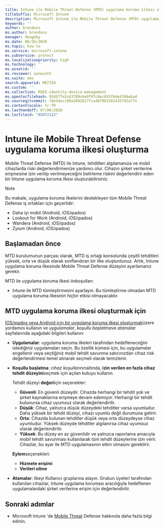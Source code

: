 ```yaml
---
title: Intune ile Mobile Threat Defense (MTD) uygulama koruma ilkesi oluşturma
titleSuffix: Microsoft Intune
description: Microsoft Intune ile Mobile Threat Defense (MTD) uygulama koruma ilkesi oluşturun.
keywords: ''
author: brenduns
ms.author: brenduns
manager: dougeby
ms.date: 06/26/2020
ms.topic: how-to
ms.service: microsoft-intune
ms.subservice: protect
ms.localizationpriority: high
ms.technology: ''
ms.assetid: ''
ms.reviewer: aanavath
ms.suite: ems
search.appverid: MET150
ms.custom: ''
ms.collection: M365-identity-device-management
ms.openlocfilehash: 92d57fe2c63789c6e9f97c8ec835f6ded784ebad
ms.sourcegitcommit: 7de54acc80a2092b17fca407903281435792a77e
ms.contentlocale: tr-TR
ms.lasthandoff: 07/06/2020
ms.locfileid: "85972122"
---
```

# <a name="create-mobile-threat-defense-app-protection-policy-with-intune"></a>Intune ile Mobile Threat Defense uygulama koruma ilkesi oluşturma

Mobile Threat Defense (MTD) ile Intune, tehditleri algılamanıza ve mobil cihazlarda riski değerlendirmenize yardımcı olur. Cihazın şirket verilerine erişmesine izin verilip verilmeyeceğini belirleme riskini değerlendirir eden bir Intune uygulama koruma ilkesi oluşturabilirsiniz.

> [!NOTE]
> Bu makale, uygulama koruma ilkelerini destekleyen tüm Mobile Threat Defense iş ortakları için geçerlidir:
>
> - Daha iyi mobil (Android, iOS/ıpados)
> - Lookout for Work (Android, iOS/ıpados)
> - Wandera (Android, iOS/ıpados)
> - Zyium (Android, iOS/ıpados)

## <a name="before-you-begin"></a>Başlamadan önce

MTD kurulumunun parçası olarak, MTD iş ortağı konsolunda çeşitli tehditleri yüksek, orta ve düşük olarak sınıflandıran bir ilke oluşturdunuz. Artık, Intune uygulama koruma ilkesinde Mobile Threat Defense düzeyini ayarlamanız gerekir.

MTD ile uygulama koruma ilkesi önkoşulları:

- Intune ile MTD tümleştirmesini ayarlayın. Bu tümleştirme olmadan MTD uygulama koruma ilkesinin hiçbir etkisi olmayacaktır.

## <a name="to-create-an-mtd-app-protection-policy"></a>MTD uygulama koruma ilkesi oluşturmak için

[İOS/ıpados veya Android için bir uygulama koruma ilkesi oluşturmak](../apps/app-protection-policies.md#app-protection-policies-for-iosipados-and-android-apps)üzere yordamını kullanın ve *uygulamalar*, *koşullu başlatma*ve *atamalar* sayfalarında aşağıdaki bilgileri kullanın:

- **Uygulamalar**: uygulama koruma ilkeleri tarafından hedefleneceğini istediğiniz uygulamaları seçin. Bu özellik kümesi için, bu uygulamalar engellenir veya seçtiğiniz mobil tehdit savunma satıcınızdan cihaz risk değerlendirmesi temel alınarak seçmeli olarak temizlenir.
- **Koşullu başlatma**: *cihaz koşullarının*altında, **izin verilen en fazla cihaz tehdit düzeyini**seçmek için açılan kutuyu kullanın.

  Tehdit düzeyi **değeri**için seçenekler:

  - **Güvenli**: En güvenli düzeydir. Cihazda herhangi bir tehdit yok ve şirket kaynaklarına erişmeye devam edemiyor. Herhangi bir tehdit bulunursa cihaz uyumsuz olarak değerlendirilir.
  - **Düşük**: Cihaz, yalnızca düşük düzeydeki tehditler varsa uyumludur. Daha yüksek bir tehdit düzeyi, cihazı uyumlu değil durumuna getirir.
  - **Orta**: Cihazda bulunan tehditler düşük veya orta düzeydeyse cihaz uyumludur. Yüksek düzeyde tehditler algılanırsa cihaz uyumsuz olarak değerlendirilir.
  - **Yüksek**: Bu düzey en az güvenlidir ve yalnızca raporlama amacıyla mobil tehdit savunması kullanılarak tüm tehdit düzeylerine izin verir. Cihazlar, bu ayar ile MTD uygulamasının etkin olmasını gerektirir.

  **Eylem**seçenekleri:

  - **Hizmete erişimi**
  - **Verileri silme**

- **Atamalar**: ilkeyi Kullanıcı gruplarına atayın.  Grubun üyeleri tarafından kullanılan cihazlar, Intune uygulama koruması aracılığıyla hedeflenen uygulamalardaki şirket verilerine erişim için değerlendirilir.

## <a name="next-steps"></a>Sonraki adımlar

- Microsoft Intune 'de [Mobile Threat](mobile-threat-defense.md) Defense hakkında daha fazla bilgi edinin.
